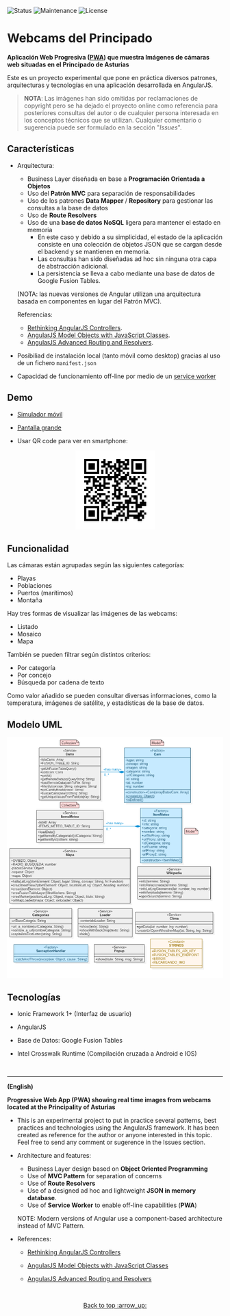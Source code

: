 ![Status](https://img.shields.io/badge/status-ok-green.svg) ![Maintenance](https://img.shields.io/maintenance/yes/2020.svg?maxAge=2592000) ![License](https://img.shields.io/dub/l/vibe-d.svg?maxAge=2592000)

# Webcams del Principado

**Aplicación Web Progresiva ([PWA](https://developers.google.com/web/progressive-web-apps/)) que muestra Imágenes de cámaras web situadas en el Principado de Asturias**

Este es un proyecto experimental que pone en práctica diversos patrones, arquitecturas y tecnologías en una aplicación desarrollada en AngularJS.

> **NOTA**: Las imágenes han sido omitidas por reclamaciones de copyright pero se ha dejado el proyecto online como referencia para posteriores consultas del autor o de cualquier persona interesada en los conceptos técnicos que se utilizan. Cualquier comentario o sugerencia puede ser formulado en la sección "*Issues*".



## Características

- Arquitectura:
  - Business Layer diseñada en base a **Programación Orientada a Objetos**
  - Uso del **Patrón MVC** para separación de responsabilidades
  - Uso de los patrones **Data Mapper** / **Repository** para gestionar las consultas a la base de datos
  - Uso de **Route Resolvers**
  - Uso de una **base de datos NoSQL** ligera para mantener el estado en memoria
    - En este caso y debido a su simplicidad, el estado de la aplicación consiste en una colección de objetos JSON que se cargan desde el backend y se mantienen en memoria. 
    - Las consultas han sido diseñadas ad hoc sin ninguna otra capa de abstracción adicional.
    - La persistencia se lleva a cabo mediante una base de datos de Google Fusion Tables.

  (NOTA: las nuevas versiones de Angular utilizan una arquitectura basada en componentes en lugar del Patrón MVC). 

  Referencias:

  - <a href="https://toddmotto.com/rethinking-angular-js-controllers/">Rethinking AngularJS Controllers</a>.
  - <a href="https://medium.com/opinionated-angularjs/angular-model-objects-with-javascript-classes-2e6a067c73bc">AngularJS Model Objects with JavaScript Classes</a>.
  - <a href="https://medium.com/opinionated-angularjs/advanced-routing-and-resolves-a2fcbf874a1c">AngularJS Advanced Routing and Resolvers</a>.

- Posibiliad de instalación local (tanto móvil como desktop) gracias al uso de un fichero `manifest.json` 

- Capacidad de funcionamiento off-line por medio de un [service worker](https://developer.mozilla.org/en-US/docs/Web/API/Service_Worker_API)


## Demo

- <a href="http://mobt.me/XfKL" target="_blank">Simulador móvil</a>

- <a href="http://yagolopez.github.io/Webcams_de_Asturias/www/" target="_blank">Pantalla grande</a>

- Usar QR code para ver en smartphone:

<div align="center"><img src="qrcode.jpg"/></div>

## Funcionalidad

Las cámaras están agrupadas según las siguientes categorías:

- Playas
- Poblaciones
- Puertos (marítimos)
- Montaña

Hay tres formas de visualizar las imágenes de las webcams:

- Listado
- Mosaico
- Mapa

También se pueden filtrar según distintos criterios:

- Por categoría
- Por concejo
- Búsqueda por cadena de texto

Como valor añadido se pueden consultar diversas informaciones, como la temperatura,
imágenes de satélite, y estadísticas de la base de datos.



## Modelo UML

<p aplign="center"><img src="uml/uml-diagram.png" /></p>

## Tecnologías

- Ionic Framework 1+ (Interfaz de usuario)

- AngularJS

- Base de Datos: Google Fusion Tables

- Intel Crosswalk Runtime (Compilación cruzada a Android e IOS)

  ​

---

**(English)**

**Progressive Web App (PWA) showing real time images from webcams located at the Principality of Asturias**

- This is an experimental project to put in practice several patterns, best practices and technologies using the AngularJS framework. It has been created as reference for the author or anyone interested in this topic. Feel free to send any comment or sugerence in the Issues section.

- Architecture and features:
    - Business Layer design based on **Object Oriented Programming**
    - Use of **MVC Pattern** for separation of concerns
    - Use of **Route Resolvers**
    - Use of a designed ad hoc and lightweight **JSON in memory database**.
    - Use of **Service Worker** to enable off-line capabilities (**PWA**)

    NOTE: Modern versions of Angular use a component-based architecture instead of MVC Pattern.

- References:
  - <a href="https://toddmotto.com/rethinking-angular-js-controllers/">Rethinking AngularJS Controllers</a>

  - <a href="https://medium.com/opinionated-angularjs/angular-model-objects-with-javascript-classes-2e6a067c73bc">AngularJS Model Objects with JavaScript Classes</a>

  - <a href="https://medium.com/opinionated-angularjs/advanced-routing-and-resolves-a2fcbf874a1c">AngularJS Advanced Routing and Resolvers</a>

    ​

<div align="center"><a href="#">Back to top :arrow_up:</a></div>